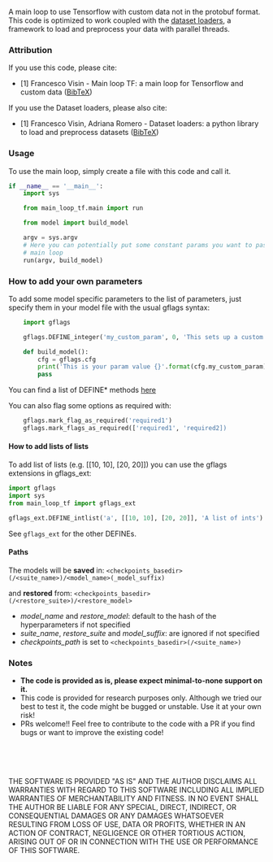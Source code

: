A main loop to use Tensorflow with custom data not in the protobuf format.
This code is optimized to work coupled with the 
[dataset loaders](https://github.com/fvisin/dataset_loaders/), a framework to 
load and preprocess your data with parallel threads.

### Attribution
If you use this code, please cite:
* \[1\] Francesco Visin - Main loop TF: a main loop for Tensorflow and custom data ([BibTeX](
        https://gist.github.com/fvisin/a77ca03074242cf47a1641a85ded885c#file-main_loop_tf-bib))

If you use the Dataset loaders, please also cite:
* \[1\] Francesco Visin, Adriana Romero - Dataset loaders: a python library to
    load and preprocess datasets ([BibTeX](
        https://gist.github.com/fvisin/7104500ae8b33c3b65798d5d2707ce6c#file-dataset_loaders-bib))

### Usage
To use the main loop, simply create a file with this code and call it.

``` python
if __name__ == '__main__':
    import sys

    from main_loop_tf.main import run

    from model import build_model

    argv = sys.argv
    # Here you can potentially put some constant params you want to pass to the
    # main loop
    run(argv, build_model)
```


### How to add your own parameters
To add some model specific parameters to the list of parameters, just specify
them in your model file with the usual gflags syntax:

``` python
    import gflags

    gflags.DEFINE_integer('my_custom_param', 0, 'This sets up a custom param')

    def build_model():
        cfg = gflags.cfg
        print('This is your param value {}'.format(cfg.my_custom_param))
        pass
```

You can find a list of DEFINE* methods 
[here](https://github.com/google/python-gflags/blob/master/gflags/__init__.py)

You can also flag some options as required with:
```python
    gflags.mark_flag_as_required('required1')
    gflags.mark_flags_as_required(['required1', 'required2])
```

#### How to add lists of lists
To add list of lists (e.g. [[10, 10], [20, 20]]) you can use the gflags
extensions in gflags_ext:

``` python
import gflags
import sys
from main_loop_tf import gflags_ext

gflags_ext.DEFINE_intlist('a', [[10, 10], [20, 20]], 'A list of ints')
```

See `gflags_ext` for the other DEFINEs.

#### Paths
The models will be **saved** in:
  `<checkpoints_basedir>(/<suite_name>)/<model_name>(_model_suffix)`
  
and **restored** from:
  `<checkpoints_basedir>(/<restore_suite>)/<restore_model>`
  
* *model_name* and *restore_model*: default to the hash of the hyperparameters if not specified
* *suite_name*, *restore_suite* and *model_suffix*: are ignored if not specified
* *checkpoints_path* is set to `<checkpoints_basedir>(/<suite_name>)`

### Notes
* **The code is provided as is, please expect minimal-to-none support on it.**
* This code is provided for research purposes only. Although we tried our 
  best to test it, the code might be bugged or unstable. Use it at your own
  risk!
* PRs welcome!! Feel free to contribute to the code with a PR if you find bugs 
  or want to improve the existing code!

 
</br>
</br>
</br>

THE SOFTWARE IS PROVIDED "AS IS" AND THE AUTHOR DISCLAIMS ALL WARRANTIES WITH
REGARD TO THIS SOFTWARE INCLUDING ALL IMPLIED WARRANTIES OF MERCHANTABILITY
AND FITNESS. IN NO EVENT SHALL THE AUTHOR BE LIABLE FOR ANY SPECIAL, DIRECT,
INDIRECT, OR CONSEQUENTIAL DAMAGES OR ANY DAMAGES WHATSOEVER RESULTING FROM
LOSS OF USE, DATA OR PROFITS, WHETHER IN AN ACTION OF CONTRACT, NEGLIGENCE
OR OTHER TORTIOUS ACTION, ARISING OUT OF OR IN CONNECTION WITH THE USE OR
PERFORMANCE OF THIS SOFTWARE.
